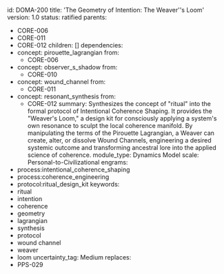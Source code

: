 id: DOMA-200
title: 'The Geometry of Intention: The Weaver''s Loom'
version: 1.0
status: ratified
parents:
- CORE-006
- CORE-011
- CORE-012
children: []
dependencies:
- concept: pirouette_lagrangian
  from:
  - CORE-006
- concept: observer_s_shadow
  from:
  - CORE-010
- concept: wound_channel
  from:
  - CORE-011
- concept: resonant_synthesis
  from:
  - CORE-012
summary: Synthesizes the concept of "ritual" into the formal protocol of Intentional
  Coherence Shaping. It provides the "Weaver's Loom," a design kit for consciously
  applying a system's own resonance to sculpt the local coherence manifold. By manipulating
  the terms of the Pirouette Lagrangian, a Weaver can create, alter, or dissolve Wound
  Channels, engineering a desired systemic outcome and transforming ancestral lore
  into the applied science of coherence.
module_type: Dynamics Model
scale: Personal-to-Civilizational
engrams:
- process:intentional_coherence_shaping
- process:coherence_engineering
- protocol:ritual_design_kit
keywords:
- ritual
- intention
- coherence
- geometry
- lagrangian
- synthesis
- protocol
- wound channel
- weaver
- loom
uncertainty_tag: Medium
replaces:
- PPS-029